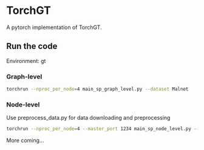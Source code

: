 # TorchGT
A pytorch implementation of TorchGT.


## Run the code  
Environment: gt

### Graph-level
```bash
torchrun --nproc_per_node=4 main_sp_graph_level.py --dataset Malnet
```
 
### Node-level
Use preprocess_data.py for data downloading and preprocessing

```bash
torchrun --nproc_per_node=4 --master_port 1234 main_sp_node_level.py --dataset ogbn-products
```

More coming...




